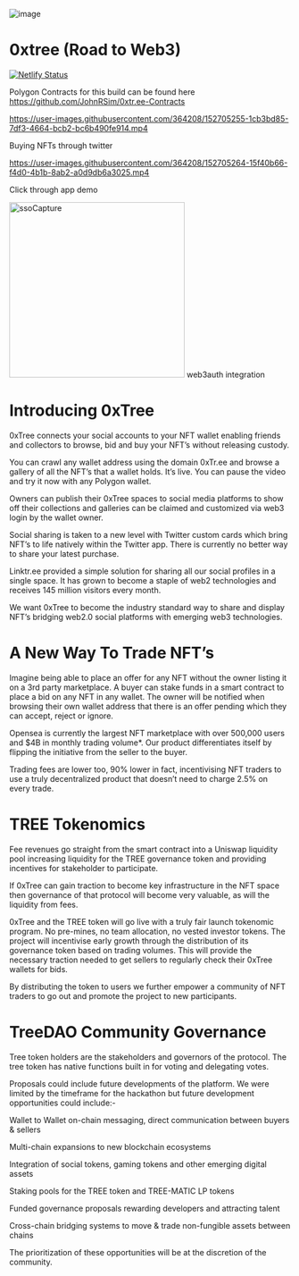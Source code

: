 ![image](https://user-images.githubusercontent.com/364208/152705375-e12cdeb4-fd84-4bf4-915b-7fcc6c787644.png)

# 0xtree (Road to Web3)
[![Netlify Status](https://api.netlify.com/api/v1/badges/ee43faaa-79f5-4f70-829c-96595b225330/deploy-status)](https://app.netlify.com/sites/0xtree/deploys)

Polygon Contracts for this build can be found here<br />
https://github.com/JohnRSim/0xtr.ee-Contracts



https://user-images.githubusercontent.com/364208/152705255-1cb3bd85-7df3-4664-bcb2-bc6b490fe914.mp4

Buying NFTs through twitter

https://user-images.githubusercontent.com/364208/152705264-15f40b66-f4d0-4b1b-8ab2-a0d9db6a3025.mp4

Click through app demo

<img width="314" alt="ssoCapture" src="https://user-images.githubusercontent.com/364208/152705297-5c19ac5b-4f99-4c43-b389-2d7c1392f550.PNG">
web3auth integration 

# Introducing 0xTree
0xTree connects your social accounts to your NFT wallet enabling friends and collectors to browse, bid and buy your NFT’s without releasing custody.

You can crawl any wallet address using the domain 0xTr.ee and browse a gallery of all the NFT’s that a wallet holds. It’s live. You can pause the video and try it now with any Polygon wallet.

Owners can publish their 0xTree spaces to social media platforms to show off their collections and galleries can be claimed and customized via web3 login by the wallet owner.

Social sharing is taken to a new level with Twitter custom cards which bring NFT’s to life natively within the Twitter app. There is currently no better way to share your latest purchase.

Linktr.ee provided a simple solution for sharing all our social profiles in a single space. It has grown to become a staple of web2 technologies and receives 145 million visitors every month.

We want 0xTree to become the industry standard way to share and display NFT’s bridging web2.0 social platforms with emerging web3 technologies.

# A New Way To Trade NFT’s
Imagine being able to place an offer for any NFT without the owner listing it on a 3rd party marketplace. A buyer can stake funds in a smart contract to place a bid on any NFT in any wallet. The owner will be notified when browsing their own wallet address that there is an offer pending which they can accept, reject or ignore.

Opensea is currently the largest NFT marketplace with over 500,000 users and $4B in monthly trading volume*. Our product differentiates itself by flipping the initiative from the seller to the buyer.

Trading fees are lower too, 90% lower in fact, incentivising NFT traders to use a truly decentralized product that doesn’t need to charge 2.5% on every trade.

# TREE Tokenomics
Fee revenues go straight from the smart contract into a Uniswap liquidity pool increasing liquidity for the TREE governance token and providing incentives for stakeholder to participate.

If 0xTree can gain traction to become key infrastructure in the NFT space then governance of that protocol will become very valuable, as will the liquidity from fees.

0xTree and the TREE token will go live with a truly fair launch tokenomic program. No pre-mines, no team allocation, no vested investor tokens. The project will incentivise early growth through the distribution of its governance token based on trading volumes. This will provide the necessary traction needed to get sellers to regularly check their 0xTree wallets for bids.

By distributing the token to users we further empower a community of NFT traders to go out and promote the project to new participants.

# TreeDAO Community Governance
Tree token holders are the stakeholders and governors of the protocol. The tree token has native functions built in for voting and delegating votes.

Proposals could  include future developments of the platform. We were limited by the timeframe for the hackathon but future development opportunities could include:-

Wallet to Wallet on-chain messaging, direct communication between buyers & sellers


Multi-chain expansions to new blockchain ecosystems


Integration of social tokens, gaming tokens and other emerging digital assets

Staking pools for the TREE token and TREE-MATIC LP tokens


Funded governance proposals rewarding developers and attracting talent


Cross-chain bridging systems to move & trade non-fungible assets between chains

The prioritization of these opportunities will be at the discretion of the community.


